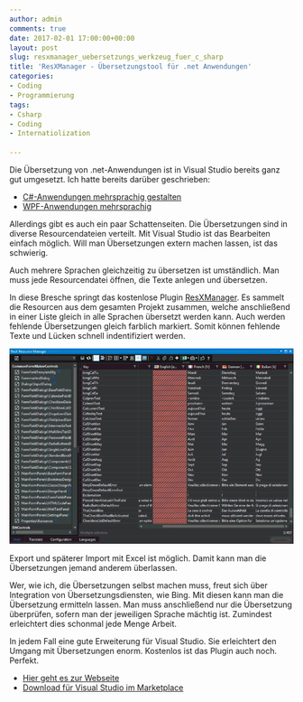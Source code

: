 ```yaml
---
author: admin
comments: true
date: 2017-02-01 17:00:00+00:00
layout: post
slug: resxmanager_uebersetzungs_werkzeug_fuer_c_sharp
title: 'ResXManager - Übersetzungstool für .net Anwendungen'
categories:
- Coding
- Programmierung
tags:
- Csharp
- Coding
- Internatiolization

---
```


Die Übersetzung von .net-Anwendungen ist in Visual Studio bereits ganz gut umgesetzt. Ich hatte bereits darüber geschrieben:

- [C#-Anwendungen mehrsprachig gestalten](https://www.andydunkel.net/coding/2015/07/04/c_sharp_anwendungen_mehrsprachig.html)
- [WPF-Anwendungen mehrsprachig](https://www.andydunkel.net/coding/2016/12/15/wpf_anwendungen_mehrsprachig.html)

Allerdings gibt es auch ein paar Schattenseiten. Die Übersetzungen sind in diverse Resourcendateien verteilt. Mit Visual Studio ist das Bearbeiten einfach möglich. Will man Übersetzungen extern machen lassen, ist das schwierig.

Auch mehrere Sprachen gleichzeitig zu übersetzen ist umständlich. Man muss jede Resourcendatei öffnen, die Texte anlegen und übersetzen.

In diese Bresche springt das kostenlose Plugin [ResXManager](https://resxresourcemanager.codeplex.com/). Es sammelt die Resourcen aus dem gesamten Projekt zusammen, welche anschließend in einer Liste gleich in alle Sprachen übersetzt werden kann. Auch werden fehlende Übersetzungen gleich farblich markiert. Somit können fehlende Texte und Lücken schnell indentifiziert werden.

![](/assets/uploads/2017/2/resx_1.png)

Export und späterer Import mit Excel ist möglich. Damit kann man die Übersetzungen jemand anderem überlassen.

Wer, wie ich, die Übersetzungen selbst machen muss, freut sich über Integration von Übersetzungsdiensten, wie Bing. Mit diesen kann man die Übersetzung ermitteln lassen. Man muss anschließend nur die Übersetzung überprüfen, sofern man der jeweiligen Sprache mächtig ist. Zumindest erleichtert dies schonmal jede Menge Arbeit.

In jedem Fall eine gute Erweiterung für Visual Studio. Sie erleichtert den Umgang mit Übersetzungen enorm. Kostenlos ist das Plugin auch noch. Perfekt.

- [Hier geht es zur Webseite](https://resxresourcemanager.codeplex.com/) 
- [Download für Visual Studio im Marketplace](https://marketplace.visualstudio.com/items?itemName=TomEnglert.ResXManager)
